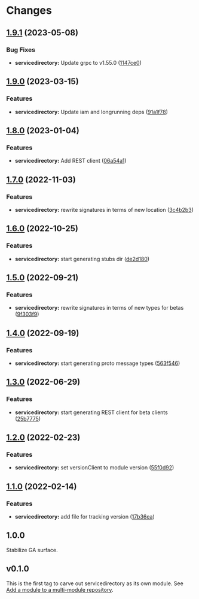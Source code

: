 # Changes

## [1.9.1](https://github.com/googleapis/google-cloud-go/compare/servicedirectory/v1.9.0...servicedirectory/v1.9.1) (2023-05-08)


### Bug Fixes

* **servicedirectory:** Update grpc to v1.55.0 ([1147ce0](https://github.com/googleapis/google-cloud-go/commit/1147ce02a990276ca4f8ab7a1ab65c14da4450ef))

## [1.9.0](https://github.com/googleapis/google-cloud-go/compare/servicedirectory/v1.8.0...servicedirectory/v1.9.0) (2023-03-15)


### Features

* **servicedirectory:** Update iam and longrunning deps ([91a1f78](https://github.com/googleapis/google-cloud-go/commit/91a1f784a109da70f63b96414bba8a9b4254cddd))

## [1.8.0](https://github.com/googleapis/google-cloud-go/compare/servicedirectory/v1.7.0...servicedirectory/v1.8.0) (2023-01-04)


### Features

* **servicedirectory:** Add REST client ([06a54a1](https://github.com/googleapis/google-cloud-go/commit/06a54a16a5866cce966547c51e203b9e09a25bc0))

## [1.7.0](https://github.com/googleapis/google-cloud-go/compare/servicedirectory/v1.6.0...servicedirectory/v1.7.0) (2022-11-03)


### Features

* **servicedirectory:** rewrite signatures in terms of new location ([3c4b2b3](https://github.com/googleapis/google-cloud-go/commit/3c4b2b34565795537aac1661e6af2442437e34ad))

## [1.6.0](https://github.com/googleapis/google-cloud-go/compare/servicedirectory/v1.5.0...servicedirectory/v1.6.0) (2022-10-25)


### Features

* **servicedirectory:** start generating stubs dir ([de2d180](https://github.com/googleapis/google-cloud-go/commit/de2d18066dc613b72f6f8db93ca60146dabcfdcc))

## [1.5.0](https://github.com/googleapis/google-cloud-go/compare/servicedirectory/v1.4.0...servicedirectory/v1.5.0) (2022-09-21)


### Features

* **servicedirectory:** rewrite signatures in terms of new types for betas ([9f303f9](https://github.com/googleapis/google-cloud-go/commit/9f303f9efc2e919a9a6bd828f3cdb1fcb3b8b390))

## [1.4.0](https://github.com/googleapis/google-cloud-go/compare/servicedirectory/v1.3.0...servicedirectory/v1.4.0) (2022-09-19)


### Features

* **servicedirectory:** start generating proto message types ([563f546](https://github.com/googleapis/google-cloud-go/commit/563f546262e68102644db64134d1071fc8caa383))

## [1.3.0](https://github.com/googleapis/google-cloud-go/compare/servicedirectory/v1.2.0...servicedirectory/v1.3.0) (2022-06-29)


### Features

* **servicedirectory:** start generating REST client for beta clients ([25b7775](https://github.com/googleapis/google-cloud-go/commit/25b77757c1e6f372e03bf99ab7461264bba48d26))

## [1.2.0](https://github.com/googleapis/google-cloud-go/compare/servicedirectory/v1.1.0...servicedirectory/v1.2.0) (2022-02-23)


### Features

* **servicedirectory:** set versionClient to module version ([55f0d92](https://github.com/googleapis/google-cloud-go/commit/55f0d92bf112f14b024b4ab0076c9875a17423c9))

## [1.1.0](https://github.com/googleapis/google-cloud-go/compare/servicedirectory/v1.0.0...servicedirectory/v1.1.0) (2022-02-14)


### Features

* **servicedirectory:** add file for tracking version ([17b36ea](https://github.com/googleapis/google-cloud-go/commit/17b36ead42a96b1a01105122074e65164357519e))

## 1.0.0

Stabilize GA surface.

## v0.1.0

This is the first tag to carve out servicedirectory as its own module. See
[Add a module to a multi-module repository](https://github.com/golang/go/wiki/Modules#is-it-possible-to-add-a-module-to-a-multi-module-repository).
